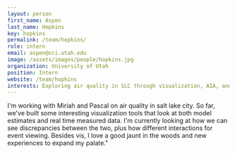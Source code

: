 ```yaml
---
layout: person
first_name: Aspen
last_name: Hopkins
key: hopkins
permalink: /team/hopkins/
role: intern
email: aspen@sci.utah.edu
image: /assets/images/people/hopkins.jpg
organization: University of Utah
position: Intern
website: /team/hopkins
interests: Exploring air quality in SLC through visualization, AIA, and diversity in tech
---
```


I'm working with Miriah and Pascal on air quality in salt lake city. So far, we've built some interesting visualization tools that look at both model estimates and real time measured data. I'm currently looking at how we can see discrepancies between the two, plus how different interactions for event viewing. Besides vis, I love a good jaunt in the woods and new experiences to expand my palate."

